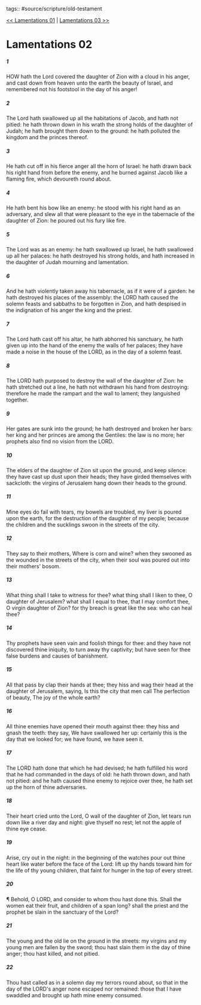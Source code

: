 tags:: #source/scripture/old-testament

[<< Lamentations 01](/old-testament/25_Lamentations/Lamentations_01.md) | [Lamentations 03 >>](/old-testament/25_Lamentations/Lamentations_03.md)

# Lamentations 02

##### 1

HOW hath the Lord covered the daughter of Zion with a cloud in his anger, and cast down from heaven unto the earth the beauty of Israel, and remembered not his footstool in the day of his anger!

##### 2

The Lord hath swallowed up all the habitations of Jacob, and hath not pitied: he hath thrown down in his wrath the strong holds of the daughter of Judah; he hath brought them down to the ground: he hath polluted the kingdom and the princes thereof.

##### 3

He hath cut off in his fierce anger all the horn of Israel: he hath drawn back his right hand from before the enemy, and he burned against Jacob like a flaming fire, which devoureth round about.

##### 4

He hath bent his bow like an enemy: he stood with his right hand as an adversary, and slew all that were pleasant to the eye in the tabernacle of the daughter of Zion: he poured out his fury like fire.

##### 5

The Lord was as an enemy: he hath swallowed up Israel, he hath swallowed up all her palaces: he hath destroyed his strong holds, and hath increased in the daughter of Judah mourning and lamentation.

##### 6

And he hath violently taken away his tabernacle, as if it were of a garden: he hath destroyed his places of the assembly: the LORD hath caused the solemn feasts and sabbaths to be forgotten in Zion, and hath despised in the indignation of his anger the king and the priest.

##### 7

The Lord hath cast off his altar, he hath abhorred his sanctuary, he hath given up into the hand of the enemy the walls of her palaces; they have made a noise in the house of the LORD, as in the day of a solemn feast.

##### 8

The LORD hath purposed to destroy the wall of the daughter of Zion: he hath stretched out a line, he hath not withdrawn his hand from destroying: therefore he made the rampart and the wall to lament; they languished together.

##### 9

Her gates are sunk into the ground; he hath destroyed and broken her bars: her king and her princes are among the Gentiles: the law is no more; her prophets also find no vision from the LORD.

##### 10

The elders of the daughter of Zion sit upon the ground, and keep silence: they have cast up dust upon their heads; they have girded themselves with sackcloth: the virgins of Jerusalem hang down their heads to the ground.

##### 11

Mine eyes do fail with tears, my bowels are troubled, my liver is poured upon the earth, for the destruction of the daughter of my people; because the children and the sucklings swoon in the streets of the city.

##### 12

They say to their mothers, Where is corn and wine? when they swooned as the wounded in the streets of the city, when their soul was poured out into their mothers' bosom.

##### 13

What thing shall I take to witness for thee? what thing shall I liken to thee, O daughter of Jerusalem? what shall I equal to thee, that I may comfort thee, O virgin daughter of Zion? for thy breach is great like the sea: who can heal thee?

##### 14

Thy prophets have seen vain and foolish things for thee: and they have not discovered thine iniquity, to turn away thy captivity; but have seen for thee false burdens and causes of banishment.

##### 15

All that pass by clap their hands at thee; they hiss and wag their head at the daughter of Jerusalem, saying, Is this the city that men call The perfection of beauty, The joy of the whole earth?

##### 16

All thine enemies have opened their mouth against thee: they hiss and gnash the teeth: they say, We have swallowed her up: certainly this is the day that we looked for; we have found, we have seen it.

##### 17

The LORD hath done that which he had devised; he hath fulfilled his word that he had commanded in the days of old: he hath thrown down, and hath not pitied: and he hath caused thine enemy to rejoice over thee, he hath set up the horn of thine adversaries.

##### 18

Their heart cried unto the Lord, O wall of the daughter of Zion, let tears run down like a river day and night: give thyself no rest; let not the apple of thine eye cease.

##### 19

Arise, cry out in the night: in the beginning of the watches pour out thine heart like water before the face of the Lord: lift up thy hands toward him for the life of thy young children, that faint for hunger in the top of every street.

##### 20

¶ Behold, O LORD, and consider to whom thou hast done this. Shall the women eat their fruit, and children of a span long? shall the priest and the prophet be slain in the sanctuary of the Lord?

##### 21

The young and the old lie on the ground in the streets: my virgins and my young men are fallen by the sword; thou hast slain them in the day of thine anger; thou hast killed, and not pitied.

##### 22

Thou hast called as in a solemn day my terrors round about, so that in the day of the LORD's anger none escaped nor remained: those that I have swaddled and brought up hath mine enemy consumed.
